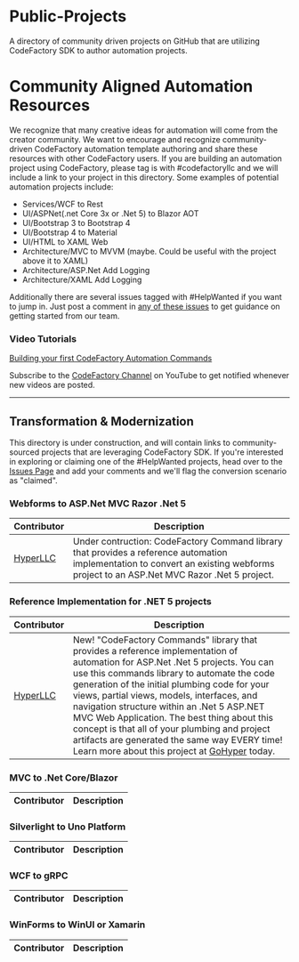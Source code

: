 # Public-Projects
A directory of community driven projects on GitHub that are utilizing CodeFactory SDK to author automation projects. 

# Community Aligned Automation Resources
We recognize that many creative ideas for automation will come from the creator community. We want to encourage and recognize community-driven CodeFactory automation template authoring and share these resources with other CodeFactory users. If you are building an automation project using CodeFactory, please tag is with #codefactoryllc and we will include a link to your project in this directory. Some examples of potential automation projects include: 

* Services/WCF to Rest 
* UI/ASPNet(.net Core 3x or .Net 5) to Blazor AOT 
* UI/Bootstrap 3 to Bootstrap 4 
* UI/Bootstrap 4 to Material 
* UI/HTML to XAML Web 
* Architecture/MVC to MVVM (maybe.  Could be useful with the project above it to XAML) 
* Architecture/ASP.Net Add Logging 
* Architecture/XAML Add Logging 

Additionally there are several issues tagged with #HelpWanted if you want to jump in. Just post a comment in [any of these issues](https://github.com/CodeFactoryLLC/Public-Projects/issues) to get guidance on getting started from our team. 

### Video Tutorials
[Building your first CodeFactory Automation Commands](https://www.youtube.com/watch?v=933pnjbM9hM)

Subscribe to the [CodeFactory Channel](https://www.youtube.com/channel/UC1WjuZ_bRWK-EgVVP1Ciyvw) on YouTube to get notified whenever new videos are posted. 

***

## Transformation & Modernization
This directory is under construction, and will contain links to community-sourced projects that are leveraging CodeFactory SDK.  If you're interested in exploring or claiming one of the #HelpWanted projects, head over to the [Issues Page](https://github.com/CodeFactoryLLC/Public-Projects/issues) and add your comments and we'll flag the conversion scenario as "claimed". 

### Webforms to ASP.Net MVC Razor .Net 5
Contributor | Description 
-----|-------
[HyperLLC](https://github.com/HyperLLC/WebFormsToDotNet5Commands)|Under contruction: CodeFactory Command library that provides a reference automation implementation to convert an existing webforms project to an ASP.Net MVC Razor .Net 5 project.

### Reference Implementation for .NET 5 projects 
Contributor | Description 
-----|-------
[HyperLLC](https://github.com/HyperLLC/DotNet5Commands)|New! "CodeFactory Commands" library that provides a reference implementation of automation for ASP.Net .Net 5 projects. You can use this commands library to automate the code generation of the initial plumbing code for your views, partial views, models, interfaces, and navigation structure within an .Net 5 ASP.NET MVC Web Application. The best thing about this concept is that all of your plumbing and project artifacts are generated the same way EVERY time! Learn more about this project at [GoHyper](https://gohyper.io/portfolio/codefactory-code-generation) today.

### MVC to .Net Core/Blazor
Contributor | Description 
-----|------- 

### Silverlight to Uno Platform
Contributor | Description 
-----|-------

### WCF to gRPC
Contributor | Description 
-----|-------

### WinForms to WinUI or Xamarin
Contributor | Description 
-----|-------


